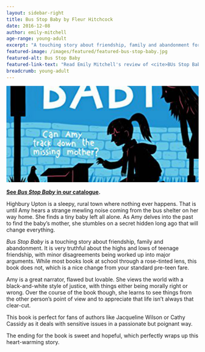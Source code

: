 ```yaml
---
layout: sidebar-right
title: Bus Stop Baby by Fleur Hitchcock
date: 2016-12-08
author: emily-mitchell
age-range: young-adult
excerpt: "A touching story about friendship, family and abandonment for pre-teens."
featured-image: /images/featured/featured-bus-stop-baby.jpg
featured-alt: Bus Stop Baby
featured-link-text: "Read Emily Mitchell's review of <cite>BUs Stop Baby</cite>, by Fleur Hitchcock."
breadcrumb: young-adult
---
```


![Bus Stop Baby](/images/featured/featured-bus-stop-baby.jpg)

**[See <cite>Bus Stop Baby</cite> in our catalogue](https://suffolk.spydus.co.uk/cgi-bin/spydus.exe/ENQ/OPAC/BIBENQ?BRN=1983629).**

Highbury Upton is a sleepy, rural town where nothing ever happens. That is until Amy hears a strange mewling noise coming from the bus shelter on her way home. She finds a tiny baby left all alone. As Amy delves into the past to find the baby’s mother, she stumbles on a secret hidden long ago that will change everything.

<cite>Bus Stop Baby</cite> is a touching story about friendship, family and abandonment. It is very truthful about the highs and lows of teenage friendship, with minor disagreements being worked up into major arguments. While most books look at school through a rose-tinted lens, this book does not, which is a nice change from your standard pre-teen fare.

Amy is a great narrator, flawed but lovable. She views the world with a black-and-white style of justice, with things either being morally right or wrong. Over the course of the book though, she learns to see things from the other person’s point of view and to appreciate that life isn’t always that clear-cut.

This book is perfect for fans of authors like Jacqueline Wilson or Cathy Cassidy as it deals with sensitive issues in a passionate but poignant way.

The ending for the book is sweet and hopeful, which perfectly wraps up this heart-warming story.

